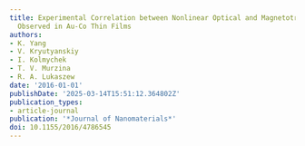 ```yaml
---
title: Experimental Correlation between Nonlinear Optical and Magnetotransport Properties
  Observed in Au-Co Thin Films
authors:
- K. Yang
- V. Kryutyanskiy
- I. Kolmychek
- T. V. Murzina
- R. A. Lukaszew
date: '2016-01-01'
publishDate: '2025-03-14T15:51:12.364802Z'
publication_types:
- article-journal
publication: '*Journal of Nanomaterials*'
doi: 10.1155/2016/4786545
---
```

